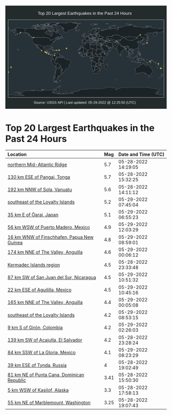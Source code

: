 ![Map](./map.png)

# Top 20 Largest Earthquakes in the Past 24 Hours

| Location | Mag | Date and Time (UTC) |
|:---|:---|:---|
| [northern Mid-Atlantic Ridge](https://earthquake.usgs.gov/earthquakes/eventpage/us7000hdaa) | 5.7 | 05-28-2022 14:19:05 |
| [130 km ESE of Pangai, Tonga](https://earthquake.usgs.gov/earthquakes/eventpage/us7000hdae) | 5.7 | 05-28-2022 15:32:25 |
| [192 km NNW of Sola, Vanuatu](https://earthquake.usgs.gov/earthquakes/eventpage/us7000hda6) | 5.6 | 05-28-2022 14:11:12 |
| [southeast of the Loyalty Islands](https://earthquake.usgs.gov/earthquakes/eventpage/us7000hdei) | 5.2 | 05-29-2022 07:45:04 |
| [35 km E of Ōarai, Japan](https://earthquake.usgs.gov/earthquakes/eventpage/us7000hddw) | 5.1 | 05-29-2022 06:55:23 |
| [56 km WSW of Puerto Madero, Mexico](https://earthquake.usgs.gov/earthquakes/eventpage/us7000hdfk) | 4.9 | 05-29-2022 12:03:29 |
| [16 km WNW of Finschhafen, Papua New Guinea](https://earthquake.usgs.gov/earthquakes/eventpage/us7000hdeu) | 4.8 | 05-29-2022 08:59:01 |
| [174 km NNE of The Valley, Anguilla](https://earthquake.usgs.gov/earthquakes/eventpage/us7000hdcn) | 4.6 | 05-29-2022 00:06:12 |
| [Kermadec Islands region](https://earthquake.usgs.gov/earthquakes/eventpage/us7000hdcj) | 4.5 | 05-28-2022 23:33:48 |
| [87 km SW of San Juan del Sur, Nicaragua](https://earthquake.usgs.gov/earthquakes/eventpage/us7000hdfb) | 4.5 | 05-29-2022 10:51:32 |
| [22 km ESE of Aguililla, Mexico](https://earthquake.usgs.gov/earthquakes/eventpage/us7000hdfa) | 4.5 | 05-29-2022 10:45:16 |
| [165 km NNE of The Valley, Anguilla](https://earthquake.usgs.gov/earthquakes/eventpage/us7000hdcm) | 4.4 | 05-29-2022 00:05:08 |
| [southeast of the Loyalty Islands](https://earthquake.usgs.gov/earthquakes/eventpage/us7000hdet) | 4.2 | 05-29-2022 08:53:15 |
| [9 km S of Girón, Colombia](https://earthquake.usgs.gov/earthquakes/eventpage/us7000hdcz) | 4.2 | 05-29-2022 02:26:03 |
| [139 km SW of Acajutla, El Salvador](https://earthquake.usgs.gov/earthquakes/eventpage/us7000hdci) | 4.2 | 05-28-2022 23:28:24 |
| [84 km SSW of La Gloria, Mexico](https://earthquake.usgs.gov/earthquakes/eventpage/us7000hden) | 4.1 | 05-29-2022 08:23:29 |
| [39 km ESE of Tynda, Russia](https://earthquake.usgs.gov/earthquakes/eventpage/us7000hdbl) | 4 | 05-28-2022 19:02:49 |
| [81 km NE of Punta Cana, Dominican Republic](https://earthquake.usgs.gov/earthquakes/eventpage/pr71351193) | 3.41 | 05-28-2022 15:50:30 |
| [5 km WSW of Kasilof, Alaska](https://earthquake.usgs.gov/earthquakes/eventpage/ak0226t206z4) | 3.3 | 05-28-2022 17:58:13 |
| [55 km NE of Marblemount, Washington](https://earthquake.usgs.gov/earthquakes/eventpage/uw61836427) | 3.25 | 05-28-2022 19:07:43 |
